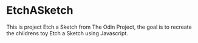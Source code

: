 # EtchASketch
This is project Etch a Sketch from The Odin Project, the goal is to recreate the childrens toy Etch a Sketch using Javascript. 
